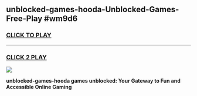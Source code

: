 
## unblocked-games-hooda-Unblocked-Games-Free-Play #wm9d6
<h3>
<a href="https://us.freeplayer.one?title=unblocked-games-hooda&ref=9M">CLICK TO PLAY</a></h3>
<hr>

<h3>
<a href="https://us.freeplayer.one?title=unblocked-games-hooda&ref=9M">CLICK 2 PLAY</a>
  
</h3>

<a href="https://us.freeplayer.one?title=unblocked-games-hooda&ref=9M"><img src="https://clearcache.store/games.png"></a>


**unblocked-games-hooda games unblocked: Your Gateway to Fun and Accessible Online Gaming**
